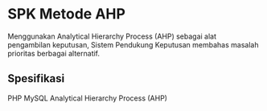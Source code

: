 # SPK Metode AHP 
Menggunakan Analytical Hierarchy Process (AHP) sebagai alat pengambilan keputusan, Sistem Pendukung Keputusan membahas masalah prioritas berbagai alternatif.

## Spesifikasi 
PHP
MySQL
Analytical Hierarchy Process (AHP)
